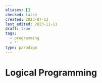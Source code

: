 ```yaml
---
aliases: []
checked: false
created: 2023-07-13
last_edited: 2023-11-11
draft: true
tags:
  - programming
  - ''
type: paradigm
---
```

# Logical Programming
